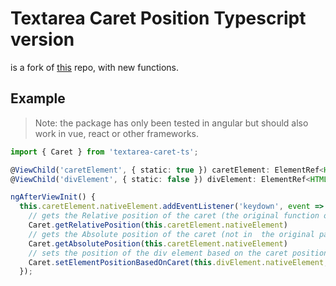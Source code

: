 # Textarea Caret Position Typescript version

is a fork of [this](https://github.com/component/textarea-caret-position) repo, with new functions.

## Example

> Note: the package has only been tested in angular but should also work in vue, react or other frameworks.

```ts
import { Caret } from 'textarea-caret-ts';

@ViewChild('caretElement', { static: true }) caretElement: ElementRef<HTMLInputElement>;
@ViewChild('divElement', { static: false }) divElement: ElementRef<HTMLDivElement>;

ngAfterViewInit() {
  this.caretElement.nativeElement.addEventListener('keydown', event => {
    // gets the Relative position of the caret (the original function only slightly changed).
    Caret.getRelativePosition(this.caretElement.nativeElement)
    // gets the Absolute position of the caret (not in  the original package).
    Caret.getAbsolutePosition(this.caretElement.nativeElement)
    // sets the position of the div element based on the caret position (not in  the original package).
    Caret.setElementPositionBasedOnCaret(this.divElement.nativeElement, this.caretElement.nativeElement, { left: 10, top: 12 });
  });
```

